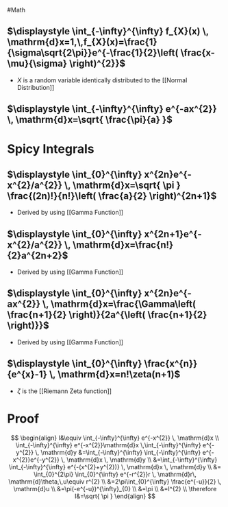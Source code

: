 #Math
## $\displaystyle \int_{-\infty}^{\infty} f_{X}(x) \, \mathrm{d}x=1,\,f_{X}(x)=\frac{1}{\sigma\sqrt{2\pi}}e^{-\frac{1}{2}\left( \frac{x-\mu}{\sigma} \right)^{2}}$
* $\displaystyle X$ is a random variable identically distributed to the [[Normal Distribution]]
## $\displaystyle \int_{-\infty}^{\infty} e^{-ax^{2}} \, \mathrm{d}x=\sqrt{ \frac{\pi}{a} }$
# Spicy Integrals

## $\displaystyle \int_{0}^{\infty} x^{2n}e^{-x^{2}/a^{2}} \, \mathrm{d}x=\sqrt{ \pi } \frac{(2n)!}{n!}\left( \frac{a}{2} \right)^{2n+1}$
* Derived by using [[Gamma Function]]
## $\displaystyle \int_{0}^{\infty} x^{2n+1}e^{-x^{2}/a^{2}} \, \mathrm{d}x=\frac{n!}{2}a^{2n+2}$
* Derived by using [[Gamma Function]]
## $\displaystyle \int_{0}^{\infty} x^{2n}e^{-ax^{2}} \, \mathrm{d}x=\frac{\Gamma\left( \frac{n+1}{2} \right)}{2a^{\left( \frac{n+1}{2} \right)}}$
* Derived by using [[Gamma Function]]
## $\displaystyle \int_{0}^{\infty} \frac{x^{n}}{e^{x}-1} \, \mathrm{d}x=n!\zeta(n+1)$
* $\displaystyle \zeta$ is the [[Riemann Zeta function]]
# Proof
$$
\begin{align}
I&\equiv \int_{-\infty}^{\infty} e^{-x^{2}} \, \mathrm{d}x \\
\int_{-\infty}^{\infty} e^{-x^{2}}\mathrm{d}x \,\int_{-\infty}^{\infty} e^{-y^{2}} \, \mathrm{d}y &=\int_{-\infty}^{\infty} \int_{-\infty}^{\infty} e^{-x^{2}}e^{-y^{2}} \, \mathrm{d}x \, \mathrm{d}y  \\
&=\int_{-\infty}^{\infty} \int_{-\infty}^{\infty} e^{-(x^{2}+y^{2})} \, \mathrm{d}x \, \mathrm{d}y \\
&= \int_{0}^{2\pi} \int_{0}^{\infty} e^{-r^{2}}r \, \mathrm{d}r\, \mathrm{d}\theta,\,u\equiv r^{2} \\
&=2\pi\int_{0}^{\infty} \frac{e^{-u}}{2} \, \mathrm{d}u \\
&=\pi(-e^{-u})^{\infty}_{0} \\
&=\pi \\
&=I^{2} \\
\therefore I&=\sqrt{ \pi }
\end{align}
$$
